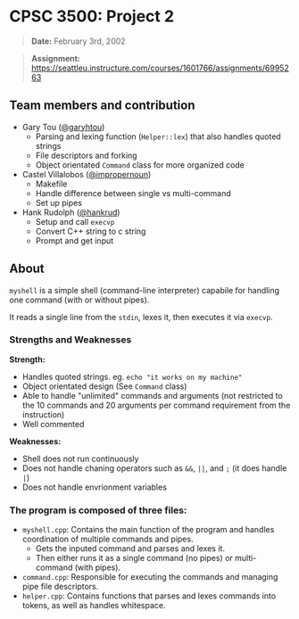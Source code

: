# CPSC 3500: Project 2

> **Date:** February 3rd, 2002

> **Assignment:** https://seattleu.instructure.com/courses/1601766/assignments/6995263

## Team members and contribution

- Gary Tou ([@garyhtou](https://github.com/garyhtou))
  - Parsing and lexing function (`Helper::lex`) that also handles quoted strings
  - File descriptors and forking
  - Object orientated `Command` class for more organized code
- Castel Villalobos ([@impropernoun](https://github.com/impropernoun))
  - Makefile
  - Handle difference between single vs multi-command
  - Set up pipes
- Hank Rudolph ([@hankrud](https://github.com/HankRud))
  - Setup and call `execvp`
  - Convert C++ string to c string
  - Prompt and get input

## About
`myshell` is a simple shell (command-line interpreter) capabile for handling one
command (with or without pipes).

It reads a single line from the `stdin`, lexes it, then executes it via
`execvp`.

### Strengths and Weaknesses

**Strength:**

- Handles quoted strings. eg. `echo "it works on my machine"`
- Object orientated design (See `Command` class)
- Able to handle "unlimited" commands and arguments (not restricted to the 10
  commands and 20 arguments per command requirement from the instruction)
- Well commented

**Weaknesses:**

- Shell does not run continuously
- Does not handle chaning operators such as `&&`, `||`, and `;` (it does handle
  `|`)
- Does not handle envrionment variables

### The program is composed of three files:

- `myshell.cpp`: Contains the main function of the program and handles
coordination of multiple commands and pipes.
  - Gets the inputed command and parses and lexes it.
  - Then either runs it as a single command (no pipes) or multi-command (with
    pipes).
- `command.cpp`: Responsible for executing the commands and managing pipe file
  descriptors.
- `helper.cpp`: Contains functions that parses and lexes commands into tokens,
  as well as handles whitespace.
